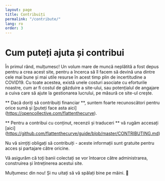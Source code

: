 ```yaml
---
layout: page
title: Contribuiți
permalink: "/contribute/"
lang: ro
order: 3
---
```

# Cum puteți ajuta și contribui

În primul rând, mulțumesc! Un volum mare de muncă neplătită a fost depus pentru a crea acest site, pentru a încerca să îl facem să devină una dintre cele mai bune și mai utile resurse în acest timp plin de incertitudine a COVID19. Cu toate acestea, există unele costuri asociate cu eforturile noastre, cum ar fi costul de găzduire a site-ului, sau potențialul de angajare a cuiva care să ajute la gestionarea lucrului, pe măsură ce site-ul crește. 

 ** Dacă doriți să contribuiți financiar **, suntem foarte recunoscători pentru orice sumă și [puteți face asta aici] (https://opencollective.com/flattenthecurve). 

 ** Pentru a contribui cu conținut, recenzii și traduceri ** vă rugăm accesați [aici] (https://github.com/flattenthecurve/guide/blob/master/CONTRIBUTING.md) 

Nu vă simțiți obligați să contribuiți - aceste informații sunt gratuite pentru acces și partajare către oricine. 

Vă asigurăm că toți banii colectați se vor întoarce către administrarea, construirea și întreținerea acestui site. 

Mulțumesc din nou! Și nu uitați să vă spălați bine pe mâini. 🙂 
